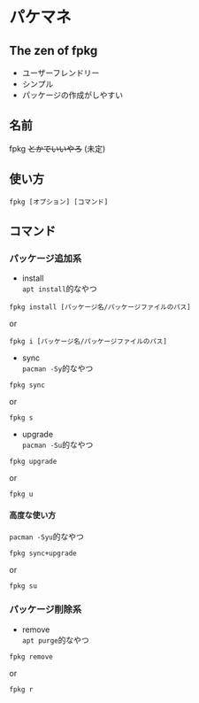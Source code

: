 # パケマネ
## The zen of fpkg
- ユーザーフレンドリー
- シンプル
- パッケージの作成がしやすい

## 名前
fpkg ~~とかでいいやろ~~ (未定)

## 使い方
```
fpkg [オプション] [コマンド]
```

## コマンド
### パッケージ追加系
- install  
```apt install```的なやつ
```
fpkg install [パッケージ名/パッケージファイルのパス]
```
or
```
fpkg i [パッケージ名/パッケージファイルのパス]
```

- sync  
```pacman -Sy```的なやつ
```
fpkg sync
```
or
```
fpkg s
```

- upgrade  
```pacman -Su```的なやつ
```
fpkg upgrade
```
or
```
fpkg u
```

#### 高度な使い方
```pacman -Syu```的なやつ
```
fpkg sync+upgrade
```
or
```
fpkg su
```

### パッケージ削除系
- remove  
```apt purge```的なやつ
```
fpkg remove
```
or
```
fpkg r
```
